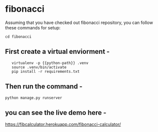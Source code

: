 # fibonacci

Assuming that you have checked out fibonacci repository, you can follow these commands for setup:

```cd fibonacci```

## First create a virtual enviorment - 

```
   virtualenv -p {{python-path}} .venv
   source .venv/bin/activate
   pip install -r requirements.txt
```

## Then run the command - 

```python manage.py runserver``` 

## you can see the live demo here - 

https://fibcalculator.herokuapp.com/fibonacci-calculator/



